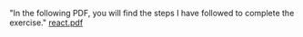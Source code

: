 "In the following PDF, you will find the steps I have followed to complete the exercise."
[react.pdf](https://github.com/user-attachments/files/16202762/react.pdf)
